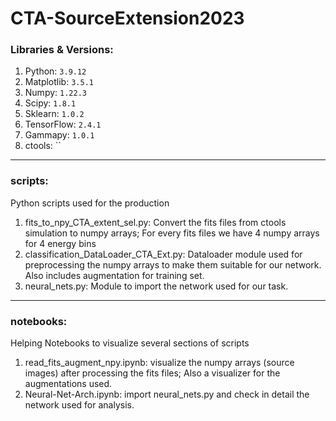 # CTA-SourceExtension2023

### Libraries & Versions: 


1. Python: `3.9.12`
2. Matplotlib: `3.5.1`
3. Numpy: `1.22.3`
4. Scipy: `1.8.1`
5. Sklearn: `1.0.2`
6. TensorFlow: `2.4.1`
7. Gammapy: `1.0.1`
8. ctools: ``

----------------------------------------------------


### scripts:  

Python scripts used for the production 

1. fits_to_npy_CTA_extent_sel.py: Convert the fits files from ctools simulation to numpy arrays; For every fits files we have 4 numpy arrays for 4 energy bins
2. classification_DataLoader_CTA_Ext.py: Dataloader module used for preprocessing the numpy arrays to make them suitable for our network. Also includes augmentation for training set.
3. neural_nets.py: Module to import the network used for our task. 

----------------------------------------------------

### notebooks:

Helping Notebooks to visualize several sections of scripts 

1. read_fits_augment_npy.ipynb: visualize the numpy arrays (source images) after processing the fits files; Also a visualizer for the augmentations used.
2. Neural-Net-Arch.ipynb: import neural_nets.py and check in detail the network used for analysis.  
 
